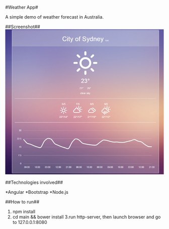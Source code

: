 #Weather App#

A simple demo of weather forecast in Australia.

##Screenshot##
![Weather App](/screenshot.png?raw=true)


##Technologies involved##

*Angular
*Bootstrap
*Node.js

##How to run##

1. npm install
2. cd main && bower install
3.run http-server, then launch browser and go to 127.0.0.1:8080
